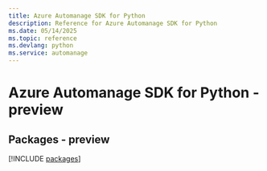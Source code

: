 ```yaml
---
title: Azure Automanage SDK for Python
description: Reference for Azure Automanage SDK for Python
ms.date: 05/14/2025
ms.topic: reference
ms.devlang: python
ms.service: automanage
---
```

# Azure Automanage SDK for Python - preview
## Packages - preview
[!INCLUDE [packages](automanage-index.md)]